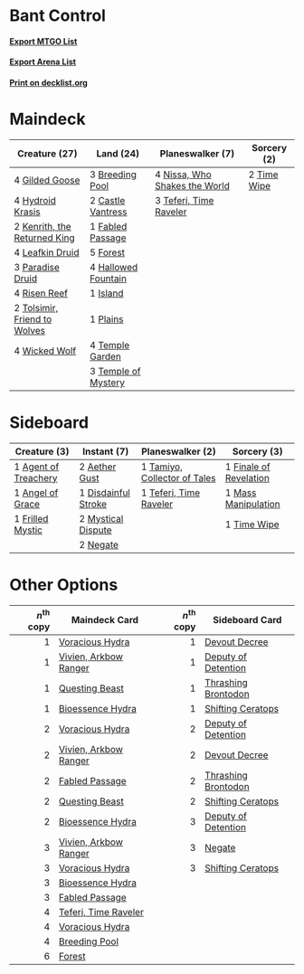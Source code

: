 # Bant Control

#### [Export MTGO List](../collection/Bant%20Control/Bant%20Control.txt)
#### [Export Arena List](../collection/Bant%20Control/Bant%20Control_arena.txt)
#### [Print on decklist.org](http://decklist.org/?deckmain=3%09Breeding%20Pool%0A2%09Castle%20Vantress%0A1%09Fabled%20Passage%0A5%09Forest%0A4%09Gilded%20Goose%0A4%09Hallowed%20Fountain%0A4%09Hydroid%20Krasis%0A1%09Island%0A2%09Kenrith,%20the%20Returned%20King%0A4%09Leafkin%20Druid%0A4%09Nissa,%20Who%20Shakes%20the%20World%0A3%09Paradise%20Druid%0A1%09Plains%0A4%09Risen%20Reef%0A3%09Teferi,%20Time%20Raveler%0A4%09Temple%20Garden%0A3%09Temple%20of%20Mystery%0A2%09Time%20Wipe%0A2%09Tolsimir,%20Friend%20to%20Wolves%0A4%09Wicked%20Wolf&deckside=2%09Aether%20Gust%0A1%09Agent%20of%20Treachery%0A1%09Angel%20of%20Grace%0A1%09Disdainful%20Stroke%0A1%09Finale%20of%20Revelation%0A1%09Frilled%20Mystic%0A1%09Mass%20Manipulation%0A2%09Mystical%20Dispute%0A2%09Negate%0A1%09Tamiyo,%20Collector%20of%20Tales%0A1%09Teferi,%20Time%20Raveler%0A1%09Time%20Wipe)
# Maindeck

|                                             Creature (27)                                             |                                          Land (24)                                           |                                            Planeswalker (7)                                            |                                     Sorcery (2)                                      |
|-------------------------------------------------------------------------------------------------------|----------------------------------------------------------------------------------------------|--------------------------------------------------------------------------------------------------------|--------------------------------------------------------------------------------------|
|4 [Gilded Goose](http://gatherer.wizards.com/Pages/Card/Details.aspx?multiverseid=473122)              |3 [Breeding Pool](http://gatherer.wizards.com/Pages/Card/Details.aspx?multiverseid=97088)     |4 [Nissa, Who Shakes the World](http://gatherer.wizards.com/Pages/Card/Details.aspx?multiverseid=461096)|2 [Time Wipe](http://gatherer.wizards.com/Pages/Card/Details.aspx?multiverseid=461150)|
|4 [Hydroid Krasis](http://gatherer.wizards.com/Pages/Card/Details.aspx?multiverseid=457327)            |2 [Castle Vantress](http://gatherer.wizards.com/Pages/Card/Details.aspx?multiverseid=473204)  |3 [Teferi, Time Raveler](http://gatherer.wizards.com/Pages/Card/Details.aspx?multiverseid=461148)       |                                                                                      |
|2 [Kenrith, the Returned King](http://gatherer.wizards.com/Pages/Card/Details.aspx?multiverseid=476052)|1 [Fabled Passage](http://gatherer.wizards.com/Pages/Card/Details.aspx?multiverseid=473206)   |                                                                                                        |                                                                                      |
|4 [Leafkin Druid](http://gatherer.wizards.com/Pages/Card/Details.aspx?multiverseid=466932)             |5 [Forest](http://gatherer.wizards.com/Pages/Card/Details.aspx?multiverseid=439860)           |                                                                                                        |                                                                                      |
|3 [Paradise Druid](http://gatherer.wizards.com/Pages/Card/Details.aspx?multiverseid=461098)            |4 [Hallowed Fountain](http://gatherer.wizards.com/Pages/Card/Details.aspx?multiverseid=97071) |                                                                                                        |                                                                                      |
|4 [Risen Reef](http://gatherer.wizards.com/Pages/Card/Details.aspx?multiverseid=466971)                |1 [Island](http://gatherer.wizards.com/Pages/Card/Details.aspx?multiverseid=439857)           |                                                                                                        |                                                                                      |
|2 [Tolsimir, Friend to Wolves](http://gatherer.wizards.com/Pages/Card/Details.aspx?multiverseid=461151)|1 [Plains](http://gatherer.wizards.com/Pages/Card/Details.aspx?multiverseid=439856)           |                                                                                                        |                                                                                      |
|4 [Wicked Wolf](http://gatherer.wizards.com/Pages/Card/Details.aspx?multiverseid=473143)               |4 [Temple Garden](http://gatherer.wizards.com/Pages/Card/Details.aspx?multiverseid=405112)    |                                                                                                        |                                                                                      |
|                                                                                                       |3 [Temple of Mystery](http://gatherer.wizards.com/Pages/Card/Details.aspx?multiverseid=373571)|                                                                                                        |                                                                                      |


# Sideboard

|                                         Creature (3)                                          |                                         Instant (7)                                          |                                           Planeswalker (2)                                            |                                           Sorcery (3)                                           |
|-----------------------------------------------------------------------------------------------|----------------------------------------------------------------------------------------------|-------------------------------------------------------------------------------------------------------|-------------------------------------------------------------------------------------------------|
|1 [Agent of Treachery](http://gatherer.wizards.com/Pages/Card/Details.aspx?multiverseid=466797)|2 [Aether Gust](http://gatherer.wizards.com/Pages/Card/Details.aspx?multiverseid=466796)      |1 [Tamiyo, Collector of Tales](http://gatherer.wizards.com/Pages/Card/Details.aspx?multiverseid=461147)|1 [Finale of Revelation](http://gatherer.wizards.com/Pages/Card/Details.aspx?multiverseid=460978)|
|1 [Angel of Grace](http://gatherer.wizards.com/Pages/Card/Details.aspx?multiverseid=457145)    |1 [Disdainful Stroke](http://gatherer.wizards.com/Pages/Card/Details.aspx?multiverseid=420705)|1 [Teferi, Time Raveler](http://gatherer.wizards.com/Pages/Card/Details.aspx?multiverseid=461148)      |1 [Mass Manipulation](http://gatherer.wizards.com/Pages/Card/Details.aspx?multiverseid=457186)   |
|1 [Frilled Mystic](http://gatherer.wizards.com/Pages/Card/Details.aspx?multiverseid=457318)    |2 [Mystical Dispute](http://gatherer.wizards.com/Pages/Card/Details.aspx?multiverseid=473020) |                                                                                                       |1 [Time Wipe](http://gatherer.wizards.com/Pages/Card/Details.aspx?multiverseid=461150)           |
|                                                                                               |2 [Negate](http://gatherer.wizards.com/Pages/Card/Details.aspx?multiverseid=423707)           |                                                                                                       |                                                                                                 |


# Other Options

|*n*<sup>th</sup> copy|                                         Maindeck Card                                          |*n*<sup>th</sup> copy|                                        Sideboard Card                                        |
|--------------------:|------------------------------------------------------------------------------------------------|--------------------:|----------------------------------------------------------------------------------------------|
|                    1|[Voracious Hydra](http://gatherer.wizards.com/Pages/Card/Details.aspx?multiverseid=466954)      |                    1|[Devout Decree](http://gatherer.wizards.com/Pages/Card/Details.aspx?multiverseid=466767)      |
|                    1|[Vivien, Arkbow Ranger](http://gatherer.wizards.com/Pages/Card/Details.aspx?multiverseid=466953)|                    1|[Deputy of Detention](http://gatherer.wizards.com/Pages/Card/Details.aspx?multiverseid=457309)|
|                    1|[Questing Beast](http://gatherer.wizards.com/Pages/Card/Details.aspx?multiverseid=473133)       |                    1|[Thrashing Brontodon](http://gatherer.wizards.com/Pages/Card/Details.aspx?multiverseid=456570)|
|                    1|[Bioessence Hydra](http://gatherer.wizards.com/Pages/Card/Details.aspx?multiverseid=461113)     |                    1|[Shifting Ceratops](http://gatherer.wizards.com/Pages/Card/Details.aspx?multiverseid=466948)  |
|                    2|[Voracious Hydra](http://gatherer.wizards.com/Pages/Card/Details.aspx?multiverseid=466954)      |                    2|[Deputy of Detention](http://gatherer.wizards.com/Pages/Card/Details.aspx?multiverseid=457309)|
|                    2|[Vivien, Arkbow Ranger](http://gatherer.wizards.com/Pages/Card/Details.aspx?multiverseid=466953)|                    2|[Devout Decree](http://gatherer.wizards.com/Pages/Card/Details.aspx?multiverseid=466767)      |
|                    2|[Fabled Passage](http://gatherer.wizards.com/Pages/Card/Details.aspx?multiverseid=473206)       |                    2|[Thrashing Brontodon](http://gatherer.wizards.com/Pages/Card/Details.aspx?multiverseid=456570)|
|                    2|[Questing Beast](http://gatherer.wizards.com/Pages/Card/Details.aspx?multiverseid=473133)       |                    2|[Shifting Ceratops](http://gatherer.wizards.com/Pages/Card/Details.aspx?multiverseid=466948)  |
|                    2|[Bioessence Hydra](http://gatherer.wizards.com/Pages/Card/Details.aspx?multiverseid=461113)     |                    3|[Deputy of Detention](http://gatherer.wizards.com/Pages/Card/Details.aspx?multiverseid=457309)|
|                    3|[Vivien, Arkbow Ranger](http://gatherer.wizards.com/Pages/Card/Details.aspx?multiverseid=466953)|                    3|[Negate](http://gatherer.wizards.com/Pages/Card/Details.aspx?multiverseid=423707)             |
|                    3|[Voracious Hydra](http://gatherer.wizards.com/Pages/Card/Details.aspx?multiverseid=466954)      |                    3|[Shifting Ceratops](http://gatherer.wizards.com/Pages/Card/Details.aspx?multiverseid=466948)  |
|                    3|[Bioessence Hydra](http://gatherer.wizards.com/Pages/Card/Details.aspx?multiverseid=461113)     |                     |                                                                                              |
|                    3|[Fabled Passage](http://gatherer.wizards.com/Pages/Card/Details.aspx?multiverseid=473206)       |                     |                                                                                              |
|                    4|[Teferi, Time Raveler](http://gatherer.wizards.com/Pages/Card/Details.aspx?multiverseid=461148) |                     |                                                                                              |
|                    4|[Voracious Hydra](http://gatherer.wizards.com/Pages/Card/Details.aspx?multiverseid=466954)      |                     |                                                                                              |
|                    4|[Breeding Pool](http://gatherer.wizards.com/Pages/Card/Details.aspx?multiverseid=97088)         |                     |                                                                                              |
|                    6|[Forest](http://gatherer.wizards.com/Pages/Card/Details.aspx?multiverseid=439860)               |                     |                                                                                              |

